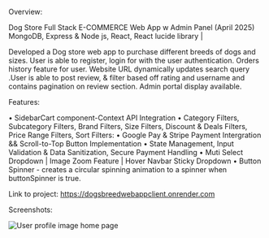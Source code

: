 Overview:

Dog Store Full Stack E-COMMERCE  Web App  w Admin Panel (April 2025) MongoDB, Express & Node js, React, React lucide library | 


Developed a Dog store web app to purchase different breeds of dogs and sizes. User is able to register,
login for with the user authentication. Orders history feature for user. Website URL dynamically updates search query
.User is able to post review, &  filter based off rating and username and contains pagination on review section.
Admin portal display available. 



Features:


•	SidebarCart component-Context API Integration
•	Category Filters, Subcategory Filters, Brand Filters, Size Filters, Discount & Deals Filters, Price Range Filters, Sort Filters:
•	Google Pay & Stripe Payment Intergration && Scroll-to-Top Button Implementation 
•	State Management, Input Validation & Data Sanitization, Secure Payment Handling
•	Muti Select Dropdown | Image Zoom Feature | Hover Navbar Sticky Dropdown
•	Button Spinner - creates a circular spinning animation to a spinner when buttonSpinner is true.


Link to project:
https://dogsbreedwebappclient.onrender.com








Screenshots:

![User profile image home page](https://github.com/user-attachments/assets/c454ee8a-3972-495f-afbf-8a2298c1cd40)

